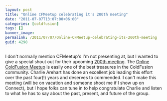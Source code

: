 ```yaml
---
layout: post
title: "Online CFMeetup celebrating it's 200th meeting"
date: "2011-07-07T13:07:00+06:00"
categories: [coldfusion]
tags: []
banner_image: 
permalink: /2011/07/07/Online-CFMeetup-celebrating-its-200th-meeting
guid: 4298
---
```


I don't normally mention CFMeetup's I'm not presenting at, but I wanted to give a special shout out for their upcoming <a href="http://www.meetup.com/coldfusionmeetup/events/24845341/">200th meeting</a>. The <a href="http://www.meetup.com/coldfusionmeetup/">Online ColdFusion Meetup</a> is easily one of the best treasures in the ColdFusion community. Charlie Arehart has done an excellent job leading this effort over the past four(!) years and deserves to commended. I can't make this meeting (will be on vacation and someone shoot me if I show up on Connect), but I hope folks can tune in to help congratulate Charlie and listen to what he has to say about the past, present, and future of the group.